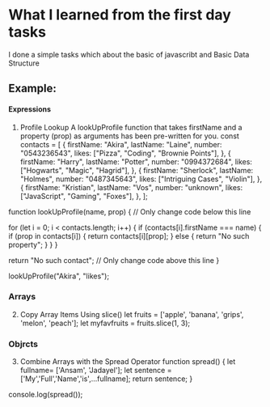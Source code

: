 # What I learned from the first day tasks
I done a simple tasks which about the basic of javascribt and Basic Data Structure
## Example:
#### Expressions
1) Profile Lookup
   A lookUpProfile function that takes firstName and a property (prop) as arguments has been pre-written for you.
   const contacts = [
  {
    firstName: "Akira",
    lastName: "Laine",
    number: "0543236543",
    likes: ["Pizza", "Coding", "Brownie Points"],
  },
  {
    firstName: "Harry",
    lastName: "Potter",
    number: "0994372684",
    likes: ["Hogwarts", "Magic", "Hagrid"],
  },
  {
    firstName: "Sherlock",
    lastName: "Holmes",
    number: "0487345643",
    likes: ["Intriguing Cases", "Violin"],
  },
  {
    firstName: "Kristian",
    lastName: "Vos",
    number: "unknown",
    likes: ["JavaScript", "Gaming", "Foxes"],
  },
];

function lookUpProfile(name, prop) {
  // Only change code below this line
  
for (let i = 0; i < contacts.length; i++) {
    if (contacts[i].firstName === name) {
      if (prop in contacts[i]) {
        return contacts[i][prop];
      } else {
        return "No such property";
      }
    }
  }

  return "No such contact";
  // Only change code above this line
}

lookUpProfile("Akira", "likes");
### Arrays
2) Copy Array Items Using slice()
   let fruits = ['apple', 'banana', 'grips', 'melon', 'peach'];
    let myfavfruits = fruits.slice(1, 3);
### Objrcts
3) Combine Arrays with the Spread Operator
   function spread() {
  let fullname= ['Ansam', 'Jadayel'];
  let sentence = ['My','Full','Name','is',...fullname];
  return sentence;
}

console.log(spread());
